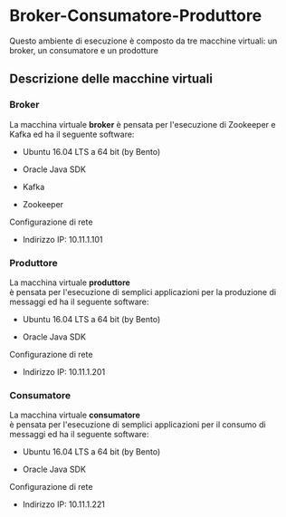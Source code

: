 # Broker-Consumatore-Produttore

Questo ambiente di esecuzione è composto da tre macchine virtuali: 
un broker, un consumatore e un prodotture

## Descrizione delle macchine virtuali 

### Broker
La macchina virtuale **broker** 
è pensata per l'esecuzione di Zookeeper e Kafka ed ha il seguente software: 

* Ubuntu 16.04 LTS a 64 bit (by Bento) 

* Oracle Java SDK 

* Kafka

* Zookeeper

Configurazione di rete 

* Indirizzo IP: 10.11.1.101 


  
### Produttore
La macchina virtuale **produttore**  
è pensata per l'esecuzione di semplici applicazioni per la produzione di messaggi ed ha il seguente software: 

* Ubuntu 16.04 LTS a 64 bit (by Bento) 

* Oracle Java SDK 
  
Configurazione di rete 

* Indirizzo IP: 10.11.1.201



### Consumatore
La macchina virtuale **consumatore**  
è pensata per l'esecuzione di semplici applicazioni per il consumo di messaggi ed ha il seguente software: 

* Ubuntu 16.04 LTS a 64 bit (by Bento) 

* Oracle Java SDK 
  
Configurazione di rete 

* Indirizzo IP: 10.11.1.221


